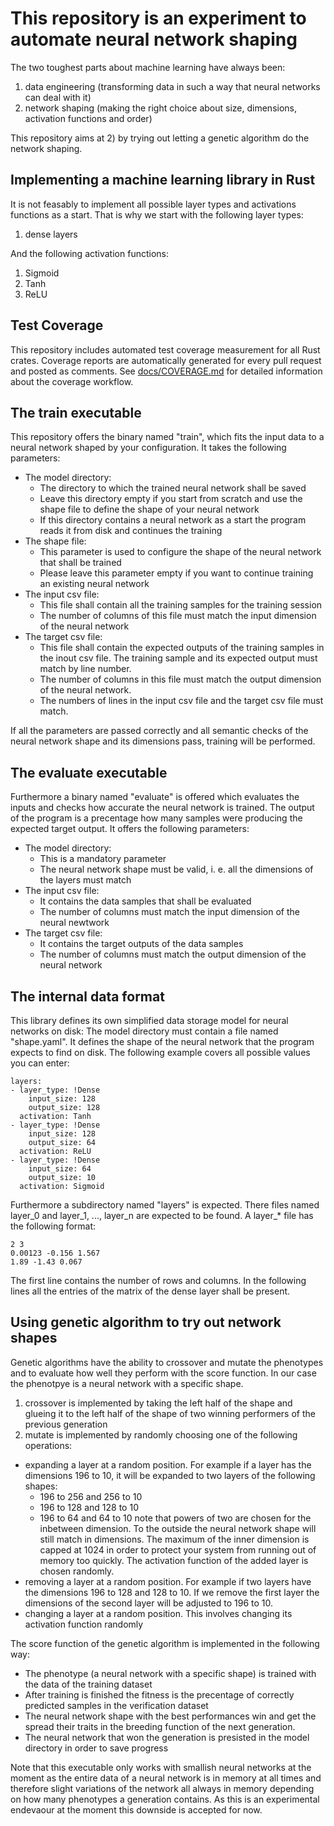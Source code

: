 # This repository is an experiment to automate neural network shaping
The two toughest parts about machine learning have always been:
1) data engineering (transforming data in such a way that neural networks can deal with it)
2) network shaping (making the right choice about size, dimensions, activation functions and order)

This repository aims at 2) by trying out letting a genetic algorithm do the network shaping.

## Implementing a machine learning library in Rust
It is not feasably to implement all possible layer types and activations functions as a start.
That is why we start with the following layer types:
1) dense layers
   
And the following activation functions:
1) Sigmoid
2) Tanh
3) ReLU

## Test Coverage

This repository includes automated test coverage measurement for all Rust crates. Coverage reports are automatically generated for every pull request and posted as comments. See [docs/COVERAGE.md](docs/COVERAGE.md) for detailed information about the coverage workflow.

## The train executable
This repository offers the binary named "train", which fits the input data to a neural network shaped by your configuration.
It takes the following parameters:
- The model directory:
  - The directory to which the trained neural network shall be saved
  - Leave this directory empty if you start from scratch and use the shape file to define the shape of your neural network
  - If this directory contains a neural network as a start the program reads it from disk and continues the training
- The shape file:
  - This parameter is used to configure the shape of the neural network that shall be trained
  - Please leave this parameter empty if you want to continue training an existing neural network
- The input csv file:
  - This file shall contain all the training samples for the training session
  - The number of columns of this file must match the input dimension of the neural network
- The target csv file:
  - This file shall contain the expected outputs of the training samples in the inout csv file. The training sample and its expected output must match by line number.
  - The number of columns in this file must match the output dimension of the neural network.
  - The numbers of lines in the input csv file and the target csv file must match.

If all the parameters are passed correctly and all semantic checks of the neural network shape and its dimensions pass, training will be performed.

## The evaluate executable
Furthermore a binary named "evaluate" is offered which evaluates the inputs and checks how accurate the neural network is trained.
The output of the program is a precentage how many samples were producing the expected target output.
It offers the following parameters:
- The model directory:
  - This is a mandatory parameter
  - The neural network shape must be valid, i. e. all the dimensions of the layers must match
- The input csv file:
  - It contains the data samples that shall be evaluated
  - The number of columns must match the input dimension of the neural newtwork
- The target csv file:
  - It contains the target outputs of the data samples
  - The number of columns must match the output dimension of the neural network
 
## The internal data format
This library defines its own simplified data storage model for neural networks on disk:
The model directory must contain a file named "shape.yaml". It defines the shape of the neural network that the program expects to find on disk.
The following example covers all possible values you can enter:
```
layers:
- layer_type: !Dense
    input_size: 128
    output_size: 128
  activation: Tanh
- layer_type: !Dense
    input_size: 128
    output_size: 64
  activation: ReLU
- layer_type: !Dense
    input_size: 64
    output_size: 10
  activation: Sigmoid
```
Furthermore a subdirectory named "layers" is expected. There files named layer_0 and layer_1, ..., layer_n are expected to be found.
A layer_* file has the following format:
```
2 3
0.00123 -0.156 1.567
1.89 -1.43 0.067
```
The first line contains the number of rows and columns.
In the following lines all the entries of the matrix of the dense layer shall be present.

## Using genetic algorithm to try out network shapes
Genetic algorithms have the ability to crossover and mutate the phenotypes and to evaluate how well they perform with the score function.
In our case the phenotpye is a neural network with a specific shape.
1. crossover is implemented by taking the left half of the shape and glueing it to the left half of the shape of two winning performers of the previous generation
2. mutate is implemented by randomly choosing one of the following operations: 
  - expanding a layer at a random position. For example if   a layer has the dimensions 196 to 10, it will be expanded to two layers of the following shapes:
    - 196 to 256 and 256 to 10
    - 196 to 128 and 128 to 10
    - 196 to 64 and 64 to 10
    note that powers of two are chosen for the inbetween dimension. To the outside the neural network shape will still match in dimensions.
    The maximum of the inner dimension is capped at 1024 in order to protect your system from running out of memory too quickly.
    The activation function of the added layer is chosen randomly.
  - removing a layer at a random position. For example if two layers have the    dimensions 196 to 128 and 128 to 10.
  If we remove the first layer the dimensions of the second layer will be adjusted to 196 to 10.
  - changing a layer at a random position.
   This involves changing its activation function randomly
  
The score function of the genetic algorithm is implemented in the following way:
  - The phenotype (a neural network with a specific shape) is trained with the data of the training dataset
  - After training is finished the fitness is the precentage of correctly predicted samples in the verification dataset
  - The neural network shape with the best performances win and get the spread their traits in the breeding function of the next generation.
  - The neural network that won the generation is presisted in the model directory in order to save progress
  
Note that this executable only works with smallish neural networks at the moment as the entire data of a neural network is in memory at all times and therefore slight variations of the network all always in memory depending on how many phenotypes a generation contains.
As this is an experimental endevaour at the moment this downside is accepted for now.


          

